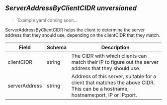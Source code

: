## *ServerAddressByClientCIDR unversioned*

> Example yaml coming soon...



ServerAddressByClientCIDR helps the client to determine the server address that they should use, depending on the clientCIDR that they match.



Field        | Schema     | Description
------------ | ---------- | -----------
clientCIDR | string | The CIDR with which clients can match their IP to figure out the server address that they should use.
serverAddress | string | Address of this server, suitable for a client that matches the above CIDR. This can be a hostname, hostname:port, IP or IP:port.

